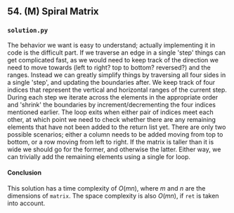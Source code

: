 ## 54. (M) Spiral Matrix

### `solution.py`
The behavior we want is easy to understand; actually implementing it in code is the difficult part. If we traverse an edge in a single 'step' things can get complicated fast, as we would need to keep track of the direction we need to move towards (left to right? top to bottom? reversed?) and the ranges. Instead we can greatly simplify things by traversing all four sides in a single 'step', and updating the boundaries after. We keep track of four indices that represent the vertical and horizontal ranges of the current step. During each step we iterate across the elements in the appropriate order and 'shrink' the boundaries by increment/decrementing the four indices mentioned earlier. The loop exits when either pair of indices meet each other, at which point we need to check whether there are any remaining elements that have not been added to the return list yet. There are only two possible scenarios; either a column needs to be added moving from top to bottom, or a row moving from left to right. If the matrix is taller than it is wide we should go for the former, and otherwise the latter. Either way, we can trivially add the remaining elements using a single for loop.  

#### Conclusion
This solution has a time complexity of $O(mn)$, where $m$ and $n$ are the dimensions of `matrix`. The space complexity is also $O(mn)$, if `ret` is taken into account.  
  

